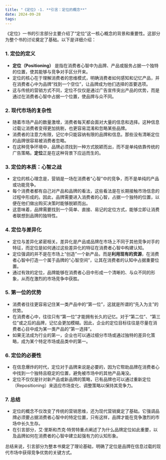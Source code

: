 ```yaml
---
title: "《定位》-1. **引言：定位的概念**"
date: 2024-09-28
tags: 
---
```

《定位》一书的引言部分主要介绍了“定位”这一核心概念的背景和重要性。这部分为整个书的讨论奠定了基础。以下是详细介绍：

### 1. **定位的定义**
   - **定位（Positioning）** 是指在消费者心智中为品牌、产品或服务占据一个独特的位置，使其能够与竞争对手区分开来。
   - 定位的核心在于理解消费者的思维模式，明确消费者如何感知和记忆产品，并在消费者心中为品牌“找到一个空位”，让品牌成为他们选择的首要选项。
   - 这与传统的营销方式不同，定位不仅仅是通过广告宣传突出产品的优势，而是通过在消费者心智中占据一个位置，使品牌与众不同。

### 2. **现代市场的复杂性**
   - 随着市场产品的数量激增，消费者每天都会面对大量的信息和选择。这种信息过载让消费者变得更加挑剔，也更容易混淆和忽略某些品牌。
   - 消费者的注意力有限，记忆中只能容纳有限的品牌和信息。那些没有清晰定位的品牌很容易被消费者忽略。
   - 在这种竞争环境中，品牌必须找到一种方式脱颖而出，而不是单纯依靠传统的广告策略。**定位**正是在这种背景下应运而生的。

### 3. **定位的本质：心智之战**
   - 定位的核心理念是，营销是一场在消费者“心智”中的竞争，而不是单纯的产品或功能竞争。
   - 每个消费者都有自己对产品和品牌的看法，这些看法是在长期接触市场信息的过程中形成的。因此，品牌需要进入消费者的心智，占据一个独特的位置，以便在他们做出购买决策时能够脱颖而出。
   - 这意味着，品牌需要找到一个简单、直接、易记的定位方式，能够立即让消费者联想到品牌的独特性。

### 4. **定位与差异化**
   - 定位与差异化紧密相关。差异化是产品或品牌在市场上不同于其他竞争对手的特征，而定位是如何通过这些差异化的特征在消费者心智中构建认知。
   - 定位强调的并不是在市场上“创造”一个新产品，而是**利用现有的资源**，在消费者心智中打造一个属于品牌的“心智空间”，让其在消费者的认知中占据重要位置。
   - 通过有效的定位，品牌能够在消费者心目中形成一个清晰的、与众不同的形象，从而在激烈的市场竞争中获胜。

### 5. **第一位的优势**
   - 消费者往往更容易记住某一类产品中的“第一位”，这就是所谓的“先入为主”的优势。
   - 在消费者心中，往往只有“第一位”才能拥有长久的记忆。对于“第二位”、“第三位”或之后的品牌，记忆会更加模糊。因此，企业的定位目标往往是尽量在消费者心目中成为某一类产品的“第一选择”。
   - 如果无法成为行业的第一，企业也可以通过细分市场或通过独特的差异化策略，成为某个特定市场或品类中的第一。

### 6. **定位的必要性**
   - 在信息爆炸的时代，定位对于品牌来说是必要的，因为它帮助品牌在消费者心中找到一个独特且稳定的位置，避免被市场中的其他产品淹没。
   - 定位不仅仅是针对新产品或新品牌的策略，已有品牌也可以通过重新定位（Repositioning）来适应市场变化、调整策略以保持其竞争力。

### 7. **总结**
   - 定位的概念不仅改变了传统的营销思维，还为现代营销奠定了基础。它强调品牌必须要占据消费者心智中的特定位置，只有这样，品牌才能在竞争激烈的市场中长久生存。
   - 在引言部分，艾·里斯和杰克·特劳特重点阐述了为什么品牌定位如此重要，以及品牌如何在消费者的心智中建立起强有力的认知形象。

总结来说，引言部分为整本书奠定了理论基础，明确了定位是品牌在信息过载的现代市场中获得竞争优势的关键方式。
